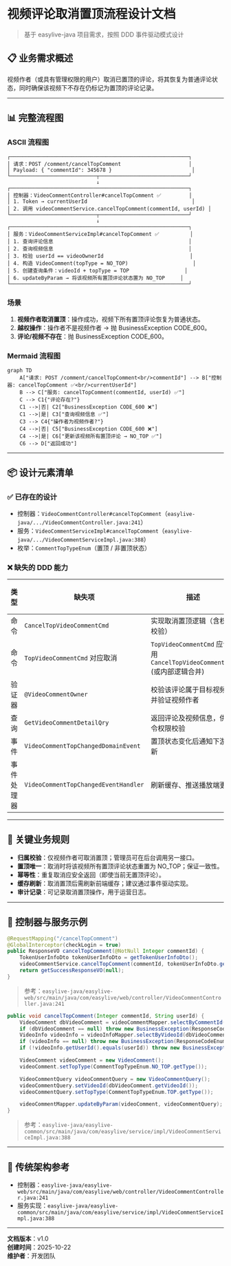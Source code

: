 # 视频评论取消置顶流程设计文档

> 基于 easylive-java 项目需求，按照 DDD 事件驱动模式设计

## 📋 业务需求概述
视频作者（或具有管理权限的用户）取消已置顶的评论，将其恢复为普通评论状态，同时确保该视频下不存在仍标记为置顶的评论记录。

---

## 📊 完整流程图

### ASCII 流程图
```
┌──────────────────────────────────────────────────────────┐
│ 请求：POST /comment/cancelTopComment                      │
│ Payload: { "commentId": 345678 }                          │
└────────────────────────────┬─────────────────────────────┘
                             ↓
┌──────────────────────────────────────────────────────────┐
│ 控制器：VideoCommentController#cancelTopComment ✅         │
│ 1. Token → currentUserId                                  │
│ 2. 调用 videoCommentService.cancelTopComment(commentId, userId) │
└────────────────────────────┬─────────────────────────────┘
                             ↓
┌──────────────────────────────────────────────────────────┐
│ 服务：VideoCommentServiceImpl#cancelTopComment ✅          │
│ 1. 查询评论信息                                            │
│ 2. 查询视频信息                                            │
│ 3. 校验 userId == videoOwnerId                            │
│ 4. 构造 VideoComment(topType = NO_TOP)                     │
│ 5. 创建查询条件：videoId + topType = TOP                  │
│ 6. updateByParam → 将该视频所有置顶评论状态置为 NO_TOP     │
└──────────────────────────────────────────────────────────┘
```

### 场景
1. **视频作者取消置顶**：操作成功，视频下所有置顶评论恢复为普通状态。
2. **越权操作**：操作者不是视频作者 → 抛 BusinessException CODE_600。
3. **评论/视频不存在**：抛 BusinessException CODE_600。

### Mermaid 流程图
```mermaid
graph TD
    A["请求: POST /comment/cancelTopComment<br/>commentId"] --> B["控制器: cancelTopComment ✅<br/>currentUserId"]
    B --> C["服务: cancelTopComment(commentId, userId) ✅"]
    C --> C1{"评论存在?"}
    C1 -->|否| C2["BusinessException CODE_600 ❌"]
    C1 -->|是| C3["查询视频信息 ✅"]
    C3 --> C4{"操作者为视频作者?"}
    C4 -->|否| C5["BusinessException CODE_600 ❌"]
    C4 -->|是| C6["更新该视频所有置顶评论 → NO_TOP ✅"]
    C6 --> D["返回成功"]
```

---

## 📦 设计元素清单

### ✅ 已存在的设计
- 控制器：`VideoCommentController#cancelTopComment`（`easylive-java/.../VideoCommentController.java:241`）
- 服务：`VideoCommentServiceImpl#cancelTopComment`（`easylive-java/.../VideoCommentServiceImpl.java:388`）
- 枚举：`CommentTopTypeEnum`（置顶 / 非置顶状态）

### ❌ 缺失的 DDD 能力

| 类型 | 缺失项 | 描述 | 建议位置 | 优先级 |
|------|--------|------|----------|-------|
| 命令 | `CancelTopVideoCommentCmd` | 实现取消置顶逻辑（含权限校验） | `design/aggregate/video_comment/_gen.json` | P0 |
| 命令 | `TopVideoCommentCmd` 对应取消 | `TopVideoCommentCmd` 应调用 `CancelTopVideoCommentCmd` (或内部逻辑合并) | 同上 | P0 |
| 验证器 | `@VideoCommentOwner` | 校验该评论属于目标视频，并验证视频作者 | `only-danmuku-application/.../validator/` | P0 |
| 查询 | `GetVideoCommentDetailQry` | 返回评论及视频信息，供命令权限校验 | `design/aggregate/video_comment/_gen.json` | P0 |
| 事件 | `VideoCommentTopChangedDomainEvent` | 置顶状态变化后通知下游刷新 | 同上 | P1 |
| 事件处理器 | `VideoCommentTopChangedEventHandler` | 刷新缓存、推送播放端更新 | `only-danmuku-adapter/.../events/VideoCommentTopChangedEventHandler.kt` | P1 |

---

## 🔑 关键业务规则
- **归属校验**：仅视频作者可取消置顶；管理员可在后台调用另一接口。
- **置顶唯一**：取消时将该视频所有置顶评论状态重置为 NO_TOP；保证一致性。
- **幂等性**：重复取消应安全返回（即使当前无置顶评论）。
- **缓存刷新**：取消置顶后需刷新前端缓存；建议通过事件驱动实现。
- **审计记录**：可记录取消置顶操作，用于运营日志。

---

## 🧾 控制器与服务示例
```java
@RequestMapping("/cancelTopComment")
@GlobalInterceptor(checkLogin = true)
public ResponseVO cancelTopComment(@NotNull Integer commentId) {
    TokenUserInfoDto tokenUserInfoDto = getTokenUserInfoDto();
    videoCommentService.cancelTopComment(commentId, tokenUserInfoDto.getUserId());
    return getSuccessResponseVO(null);
}
```
> 参考：`easylive-java/easylive-web/src/main/java/com/easylive/web/controller/VideoCommentController.java:241`

```java
public void cancelTopComment(Integer commentId, String userId) {
    VideoComment dbVideoComment = videoCommentMapper.selectByCommentId(commentId);
    if (dbVideoComment == null) throw new BusinessException(ResponseCodeEnum.CODE_600);
    VideoInfo videoInfo = videoInfoMapper.selectByVideoId(dbVideoComment.getVideoId());
    if (videoInfo == null) throw new BusinessException(ResponseCodeEnum.CODE_600);
    if (!videoInfo.getUserId().equals(userId)) throw new BusinessException(ResponseCodeEnum.CODE_600);

    VideoComment videoComment = new VideoComment();
    videoComment.setTopType(CommentTopTypeEnum.NO_TOP.getType());

    VideoCommentQuery videoCommentQuery = new VideoCommentQuery();
    videoCommentQuery.setVideoId(dbVideoComment.getVideoId());
    videoCommentQuery.setTopType(CommentTopTypeEnum.TOP.getType());

    videoCommentMapper.updateByParam(videoComment, videoCommentQuery);
}
```
> 参考：`easylive-java/easylive-common/src/main/java/com/easylive/service/impl/VideoCommentServiceImpl.java:388`

---

## 📂 传统架构参考
- 控制器：`easylive-java/easylive-web/src/main/java/com/easylive/web/controller/VideoCommentController.java:241`
- 服务实现：`easylive-java/easylive-common/src/main/java/com/easylive/service/impl/VideoCommentServiceImpl.java:388`

---

**文档版本**：v1.0  
**创建时间**：2025-10-22  
**维护者**：开发团队

